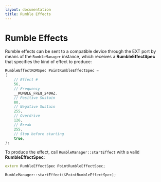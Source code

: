 ```yaml
---
layout: documentation
title: Rumble Effects
---
```


# Rumble Effects

Rumble effects can be sent to a compatible device through the EXT port by means of the `RumbleManager` instance, which receives a **RumbleEffectSpec** that specifies the kind of effect to produce:

```cpp
RumbleEffectROMSpec PointRumbleEffectSpec =
{
	// Effect #
	56,
	// Frequency
	__RUMBLE_FREQ_240HZ,
	// Positive Sustain
	80,
	// Negative Sustain
	255,
	// Overdrive
	126,
	// Break
	255,
	// Stop before starting
	true,
};
```

To produce the effect, call `RumbleManager::startEffect` with a valid **RumbleEffectSpec**:

```cpp
extern RumbleEffectSpec PointRumbleEffectSpec;

RumbleManager::startEffect(&PointRumbleEffectSpec);
```
